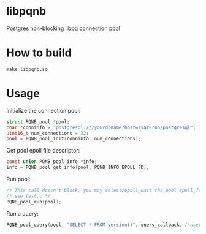 # libpqnb
Postgres non-blocking libpq connection pool

# How to build
```
make libpqnb.so
```  
# Usage
Initialize the connection pool:  
```c
struct PQNB_pool *pool;  
char *conninfo = "postgresql:///yourdbname?host=/var/run/postgresql";  
uint16_t num_connections = 32;  
pool = PQNB_pool_init(conninfo, num_connections);  
```  
Get pool epoll file descriptor:  
```c
const union PQNB_pool_info *info;  
info = PQNB_pool_get_info(pool, PQNB_INFO_EPOLL_FD);  
```  
Run pool:  
```c
/* This call doesn't block, you may select/epoll_wait the pool epoll_fd */  
/* see test.c */  
PQNB_pool_run(pool);  
```  
  
Run a query:  
```c
PQNB_pool_query(pool, "SELECT * FROM version()", query_callback, /*user_data*/ NULL);  
```  
